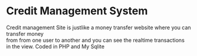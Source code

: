 # Credit Management System
Credit management Site is justlike a money transfer website where you can transfer money <br>from from one user to another and you can see the realtime transactions<br> in the view. Coded in PHP and My Sqlite
